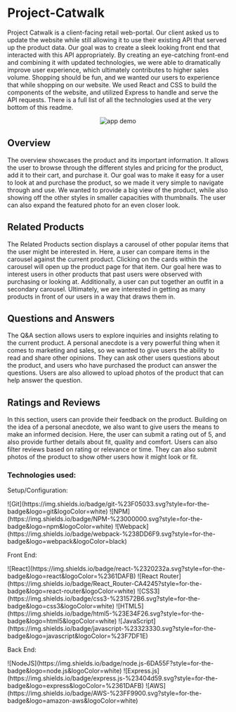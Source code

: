 # Project-Catwalk

Project Catwalk is a client-facing retail web-portal. Our client asked us to update the website while still allowing it to use their existing API that served up the product data. Our goal was to create a sleek looking front end that interacted with this API appropriately. By creating an eye-catching front-end and combining it with updated technologies, we were able to dramatically improve user experience, which ultimately contributes to higher sales volume. Shopping should be fun, and we wanted our users to experience that while shopping on our website. We used React and CSS to build the components of the website, and utilized Express to handle and serve the API requests. There is a full list of all the technologies used at the very bottom of this readme.

<p align="center">
  <img alt="app demo" src="./demo.gif">
</p>

## Overview
The overview showcases the product and its important information. It allows the user to browse through the different styles and pricing for the product, add it to their cart, and purchase it. Our goal was to make it easy for a user to look at and purchase the product, so we made it very simple to navigate through and use. We wanted to provide a big view of the product, while also showing off the other styles in smaller capacities with thumbnails. The user can also expand the featured photo for an even closer look. 

## Related Products 
The Related Products section displays a carousel of other popular items that the user might be interested in. Here, a user can compare items in the carousel against the current product. Clicking on the cards within the carousel will open up the product page for that item. Our goal here was to interest users in other products that past users were observed with purchasing or looking at. Additionally, a user can put together an outfit in a secondary carousel. Ultimately, we are interested in getting as many products in front of our users in a way that draws them in.

## Questions and Answers 
The Q&A section allows users to explore inquiries and insights relating to the current product. A personal anecdote is a very powerful thing when it comes to marketing and sales, so we wanted to give users the ability to read and share other opinions. They can ask other users questions about the product, and users who have purchased the product can answer the questions. Users are also allowed to upload photos of the product that can help answer the question.

## Ratings and Reviews 
In this section, users can provide their feedback on the product. Building on the idea of a personal anecdote, we also want to give users the means to make an informed decision. Here, the user can submit a rating out of 5, and also provide further details about fit, quality and comfort.  Users can also filter reviews based on rating or relevance or time. They can also submit photos of the product to show other users how it might look or fit.

### Technologies used:

<p> Setup/Configuration:  </p>
  ![Git](https://img.shields.io/badge/git-%23F05033.svg?style=for-the-badge&logo=git&logoColor=white)
  ![NPM](https://img.shields.io/badge/NPM-%23000000.svg?style=for-the-badge&logo=npm&logoColor=white) 
  ![Webpack](https://img.shields.io/badge/webpack-%238DD6F9.svg?style=for-the-badge&logo=webpack&logoColor=black)
<p> Front End:  </p>
 ![React](https://img.shields.io/badge/react-%2320232a.svg?style=for-the-badge&logo=react&logoColor=%2361DAFB)
 ![React Router](https://img.shields.io/badge/React_Router-CA4245?style=for-the-badge&logo=react-router&logoColor=white)
 ![CSS3](https://img.shields.io/badge/css3-%231572B6.svg?style=for-the-badge&logo=css3&logoColor=white)
 ![HTML5](https://img.shields.io/badge/html5-%23E34F26.svg?style=for-the-badge&logo=html5&logoColor=white)
 ![JavaScript](https://img.shields.io/badge/javascript-%23323330.svg?style=for-the-badge&logo=javascript&logoColor=%23F7DF1E)
<p> Back End:  </p>
 ![NodeJS](https://img.shields.io/badge/node.js-6DA55F?style=for-the-badge&logo=node.js&logoColor=white)
 ![Express.js](https://img.shields.io/badge/express.js-%23404d59.svg?style=for-the-badge&logo=express&logoColor=%2361DAFB)
 ![AWS](https://img.shields.io/badge/AWS-%23FF9900.svg?style=for-the-badge&logo=amazon-aws&logoColor=white)

